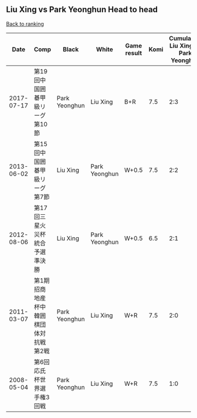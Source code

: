 ## Liu Xing vs Park Yeonghun Head to head

[Back to ranking](../../index.md)




| **Date** | **Comp** | **Black** | **White** | **Game result** | **Komi** | **Cumulative Liu Xing vs Park Yeonghun** | **Liu Xing streak** | **Park Yeonghun streak** | 
| --- | --- | --- | --- | --- | --- | --- | --- | --- |
| 2017-07-17 | 第19回中国囲碁甲級リーグ第10節 | Park Yeonghun | Liu Xing | B+R | 7.5 | 2:3 | 0 | 3 | 
| 2013-06-02 | 第15回中国囲碁甲級リーグ第7節 | Liu Xing | Park Yeonghun | W+0.5 | 7.5 | 2:2 | 0 | 2 | 
| 2012-08-06 | 第17回三星火災杯統合予選準決勝 | Liu Xing | Park Yeonghun | W+0.5 | 6.5 | 2:1 | 0 | 1 | 
| 2011-03-07 | 第1期招商地産杯中韓囲棋団体対抗戦第2戦 | Park Yeonghun | Liu Xing | W+R | 7.5 | 2:0 | 2 | 0 | 
| 2008-05-04 | 第6回応氏杯世界選手権3回戦 | Park Yeonghun | Liu Xing | W+R | 7.5 | 1:0 | 1 | 0 |





